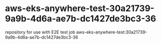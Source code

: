 # aws-eks-anywhere-test-30a21739-9a9b-4d6a-ae7b-dc1427de3bc3-36
repository for use with E2E test job aws-eks-anywhere-test:30a21739-9a9b-4d6a-ae7b-dc1427de3bc3-36
